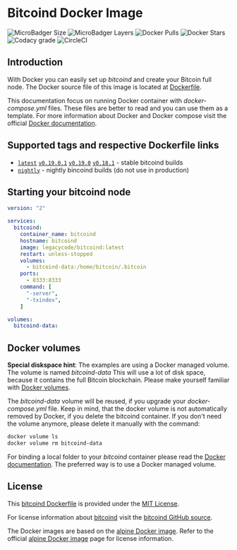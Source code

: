 # Bitcoind Docker Image

![MicroBadger Size](https://img.shields.io/microbadger/image-size/leacycode/bitcoind) ![MicroBadger Layers](https://img.shields.io/microbadger/layers/legacycode/bitcoind) ![Docker Pulls](https://img.shields.io/docker/pulls/legacycode/bitcoind) ![Docker Stars](https://img.shields.io/docker/stars/legacycode/bitcoind) ![Codacy grade](https://img.shields.io/codacy/grade/109e2de909e645aebaa73d8b099c72b9) ![CircleCI](https://img.shields.io/circleci/build/github/legacycode/bitcoind-docker)

## Introduction

With Docker you can easily set up *bitcoind* and create your Bitcoin full node.
The Docker source file of this image is located at [Dockerfile][1].

This documentation focus on running Docker container with *docker-compose.yml* files. These files are better to read and you can use them as a template. For more information about Docker and Docker compose visit the official [Docker documentation][2].

## Supported tags and respective Dockerfile links

- [`latest`](https://github.com/legacycode/bitcoind-docker/blob/latest/Dockerfile) [`v0.19.0.1`](https://github.com/legacycode/bitcoind-docker/blob/v0.19.0.1/Dockerfile) [`v0.19.0`](https://github.com/legacycode/bitcoind-docker/blob/v0.19.0/Dockerfile) [`v0.18.1`](https://github.com/legacycode/bitcoind-docker/blob/v0.18.1/Dockerfile) - stable bitcoind builds
- [`nightly`](https://github.com/legacycode/bitcoind-docker/blob/nightly/Dockerfile) - nightly bincoind builds (do not use in production)

## Starting your bitcoind node

```yaml
version: "2"

services:
  bitcoind:
    container_name: bitcoind
    hostname: bitcoind
    image: legacycode/bitcoind:latest
    restart: unless-stopped
    volumes:
      - bitcoind-data:/home/bitcoin/.bitcoin
    ports:
      - 8333:8333
    command: [
      "-server",
      "-txindex",
    ]

volumes:
  bitcoind-data:
```

## Docker volumes

**Special diskspace hint**: The examples are using a Docker managed volume. The volume is named *bitcoind-data* This will use a lot of disk space, because it contains the full Bitcoin blockchain. Please make yourself familiar with [Docker volumes][3].

The *bitcoind-data* volume will be reused, if you upgrade your *docker-compose.yml* file. Keep in mind, that the docker volume is not automatically removed by Docker, if you delete the bitcoind container. If you don't need the volume anymore, please delete it manually with the command:

```bash
docker volume ls
docker volume rm bitcoind-data
```

For binding a local folder to your *bitcoind* container please read the [Docker documentation][2]. The preferred way is to use a Docker managed volume.

## License

This [bitcoind Dockerfile][1] is provided under the [MIT License][4].

For license information about [bitcoind][5] visit the [bitcoind GitHub source][6].

The Docker images are based on the [alpine Docker image][7]. Refer to the official [alpine Docker image][7] page for license information.

[1]: https://github.com/legacycode/bitcoind-docker
[2]: https://docs.docker.com/
[3]: https://docs.docker.com/storage/volumes/
[4]: https://github.com/legacycode/bitcoind-docker/blob/latest/LICENSE.md
[5]: https://github.com/bitcoin/bitcoin
[6]: https://github.com/bitcoin/bitcoin/blob/master/COPYING
[7]: https://hub.docker.com/_/alpine
